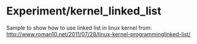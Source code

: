 # Experiment/kernel_linked_list

Sample to show how to use linked list in linux kernel from:
http://www.roman10.net/2011/07/28/linux-kernel-programminglinked-list/
